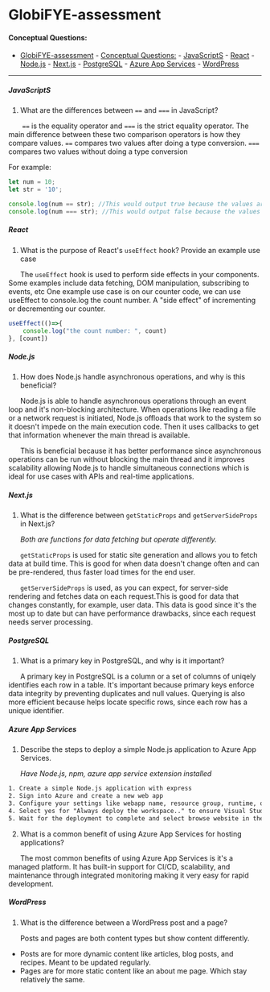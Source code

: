 # GlobiFYE-assessment

#### Conceptual Questions:

- [GlobiFYE-assessment](#globifye-assessment)
      - [Conceptual Questions:](#conceptual-questions)
        - [JavaScriptS](#javascripts)
        - [React](#react)
        - [Node.js](#nodejs)
        - [Next.js](#nextjs)
        - [PostgreSQL](#postgresql)
        - [Azure App Services](#azure-app-services)
        - [WordPress](#wordpress)

---

##### JavaScriptS

1. What are the differences between `==` and `===` in JavaScript?

&nbsp;&nbsp;&nbsp;&nbsp;&nbsp;&nbsp; `==` is the equality operator and `===` is the strict equality operator.
The main difference between these two comparison operators is how they compare values.
`==` compares two values after doing a type conversion.
`===` compares two values without doing a type conversion

For example:

```js
let num = 10;
let str = '10';

console.log(num == str); //This would output true because the values are the same after type conversion
console.log(num === str); //This would output false because the values are two different types
```

##### React

1. What is the purpose of React's `useEffect` hook? Provide an example use case

&nbsp;&nbsp;&nbsp;&nbsp;&nbsp;&nbsp;The `useEffect` hook is used to perform side effects in your components. Some examples include data fetching, DOM manipulation, subscribing to events, etc
One example use case is on our counter code, we can use useEffect to console.log the count number.
A "side effect" of incrementing or decrementing our counter.

```js
useEffect(()=>{
    console.log("the count number: ", count)
}, [count])
```

##### Node.js

1. How does Node.js handle asynchronous operations, and why is this beneficial?

&nbsp;&nbsp;&nbsp;&nbsp;&nbsp;&nbsp;Node.js is able to handle asynchronous operations through an event loop and it's non-blocking architecture. When operations like reading a file or a network request is initiated, Node.js offloads that work to the system so it doesn't impede on the main execution code. Then it uses callbacks to get that information whenever the main thread is available.

&nbsp;&nbsp;&nbsp;&nbsp;&nbsp;&nbsp;This is beneficial because it has better performance since asynchronous operations can be run without blocking the main thread and it improves scalability allowing Node.js to handle simultaneous connections which is ideal for use cases with APIs and real-time applications.

##### Next.js

1. What is the difference between `getStaticProps` and `getServerSideProps` in Next.js?

&nbsp;&nbsp;&nbsp;&nbsp;&nbsp;&nbsp;*Both are functions for data fetching but operate differently.*

&nbsp;&nbsp;&nbsp;&nbsp;&nbsp;&nbsp;`getStaticProps` is used for static site generation and allows you to fetch data at build time. This is good for when data doesn't change often and can be pre-rendered, thus faster load times for the end user.

&nbsp;&nbsp;&nbsp;&nbsp;&nbsp;&nbsp;`getServerSideProps` is used, as you can expect, for server-side rendering and fetches data on each request.This is good for data that changes constantly, for example, user data. This data is good since it's the most up to date but can have performance drawbacks, since each request needs server processing.

##### PostgreSQL

1. What is a primary key in PostgreSQL, and why is it important?

&nbsp;&nbsp;&nbsp;&nbsp;&nbsp;&nbsp;A primary key in PostgreSQL is a column or a set of columns of uniqely identifies each row in a table. It's important because primary keys enforce data integrity by preventing duplicates and null values. Querying is also more efficient because helps locate specific rows, since each row has a unique identifier.

##### Azure App Services

1. Describe the steps to deploy a simple Node.js application to Azure App Services.

&nbsp;&nbsp;&nbsp;&nbsp;&nbsp;&nbsp;*Have Node.js, npm, azure app service extension installed*

```txt
1. Create a simple Node.js application with express
2. Sign into Azure and create a new web app
3. Configure your settings like webapp name, resource group, runtime, operating system, and location
4. Select yes for "Always deploy the workspace.." to ensure Visual Studio Code deploys to the same App service
5. Wait for the deployment to complete and select browse website in the popup to see your page
```

2. What is a common benefit of using Azure App Services for hosting applications?

&nbsp;&nbsp;&nbsp;&nbsp;&nbsp;&nbsp;The most common benefits of using Azure App Services is it's a managed platform. It has built-in support for CI/CD, scalability, and maintenance through integrated monitoring making it very easy for rapid development.

##### WordPress

1. What is the difference between a WordPress post and a page?

&nbsp;&nbsp;&nbsp;&nbsp;&nbsp;&nbsp;Posts and pages are both content types but show content differently.

- Posts are for more dynamic content like articles, blog posts, and recipes. Meant to be updated regularly.
- Pages are for more static content like an about me page. Which stay relatively the same.
